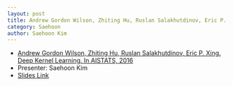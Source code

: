 ```yaml
---
layout: post
title: Andrew Gordon Wilson, Zhiting Hu, Ruslan Salakhutdinov, Eric P. Xing. Deep Kernel Learning. In AISTATS, 2016 
category: Saehoon
author: Saehoon Kim
---
```


* [Andrew Gordon Wilson, Zhiting Hu, Ruslan Salakhutdinov, Eric P. Xing. Deep Kernel Learning. In AISTATS, 2016](https://arxiv.org/abs/1511.02222)
* Presenter: Saehoon Kim
* [Slides Link][slides-link]

[slides-link]: /reading-group/slides/20160809.pdf
